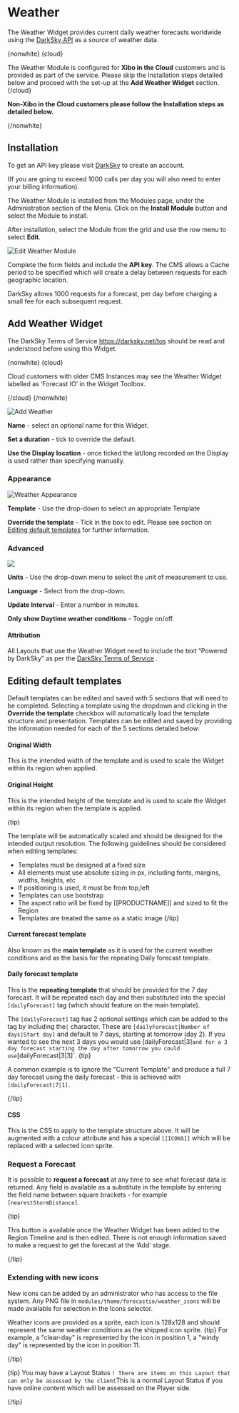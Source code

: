 <!--toc=widgets-->
# Weather

The Weather Widget provides current daily weather forecasts worldwide using the [DarkSky API](https://darksky.net/) as a source of weather data.

{nonwhite}
{cloud}

The Weather Module is configured for **Xibo in the Cloud** customers and is provided as part of the service. Please skip the Installation steps detailed below and proceed with the set-up at the **Add Weather Widget** section.
{/cloud}

**Non-Xibo in the Cloud customers please follow the Installation steps as detailed below.**

{/nonwhite}

## Installation

To get an API key please visit [DarkSky](https://darksky.net) to create an account.

(If you are going to exceed 1000 calls per day you will also need to enter your billing information).

The Weather Module is installed from the Modules page, under the Administration section of the Menu. Click on the **Install Module** button and select the Module to install.

After installation,  select the Module from the grid and use the row menu to select **Edit**.

![Edit Weather Module](img/media_weather_module_edit.png)

Complete the form fields and include the **API key**. The CMS allows a Cache period to be specified which will create a delay between requests for each geographic location.

DarkSky allows 1000 requests for a forecast, per day before charging a small fee for each subsequent request.

## Add Weather Widget

The DarkSky Terms of Service <https://darksky.net/tos> should be read and understood before using this Widget.

{nonwhite}
{cloud}

Cloud customers with older CMS Instances may see the Weather Widget labelled as ‘Forecast IO’ in the Widget Toolbox. 

{/cloud}
{/nonwhite}

![Add Weather](img/media_weather_add.png)

**Name** - select an optional name for this Widget.

**Set a duration** - tick to override the default.

**Use the Display location** - once ticked the lat/long recorded on the Display is used rather than specifying manually.

### Appearance

![Weather Appearance](img\media_weather_apperance.png)

**Template** - Use the drop-down to select an appropriate Template

**Override the template** - Tick in the box to edit. Please see section on [Editing default templates](media_module_weather.html#Editing_default_templates) for further information.

### Advanced

![](img/media_weather_advanced.png)

**Units** - Use the drop-down menu to select the unit of measurement to use.

**Language** - Select from the drop-down.

**Update Interval** - Enter a number in minutes.

**Only show Daytime weather conditions** - Toggle on/off.



#### Attribution

All Layouts that use the Weather Widget need to include the text “Powered by DarkSky” as per the [DarkSky Terms of Service](<https://darksky.net/tos>) . 

## Editing default templates

Default templates can be edited and saved with 5 sections that will need to be completed.
Selecting a template using the dropdown and clicking in the **Override the template** checkbox will automatically load the template structure and presentation. Templates can be edited and saved by providing the information needed for each of the 5 sections detailed below:

#### **Original Width**

This is the intended width of the template and is used to scale the Widget within its region when applied.

#### **Original Height**

This is the intended height of the template and is used to scale the Widget within its region when the template is applied.

{tip}

The template will be automatically scaled and should be designed for the intended output resolution. The following guidelines should be considered when editing templates:

- Templates must be designed at a fixed size
- All elements must use absolute sizing in px, including fonts, margins, widths, heights, etc
- If positioning is used, it must be from top,left
- Templates can use bootstrap
- The aspect ratio will be fixed by [[PRODUCTNAME]] and sized to fit the Region
- Templates are treated the same as a static image
  {/tip}

#### **Current forecast template**

Also known as the **main template** as it is used for the current weather conditions and as the basis for the repeating Daily forecast template.

#### **Daily forecast template**

This is the **repeating template** that should be provided for the 7 day forecast. It will be repeated each day and then substituted into the special `[dailyForecast]` tag (which should feature on the main template). 

The `[dailyForecast]` tag has 2 optional settings which can be added to the tag by including the`|` character. These are `[dailyForecast|Number of days|Start day]` and default to 7 days, starting at tomorrow (day 2). If you wanted to see the next 3 days you would use [dailyForecast|3]` and for a 3 day forecast starting the day after tomorrow you could use `[dailyForecast|3|3]`.
{tip}  

 A common example is to ignore the "Current Template" and produce a full 7 day forecast using the daily forecast - this is achieved with `[dailyForecast|7|1]`.

{/tip}

#### **CSS**

This is the CSS to apply to the template structure above. It will be augmented with a colour 
attribute and has a special `[[ICONS]]` which will be replaced with a selected icon sprite. 



### Request a Forecast

It is possible to **request a forecast** at any time to see what forecast data is returned. Any field is available as a substitute in the template by entering the field name between square 
brackets - for example `[nearestStormDistance]`.

{tip}

This button is available once the Weather Widget has been added to the Region Timeline and is then edited. There is not enough information saved to make a request to get the forecast at the ‘Add’ stage.

{/tip}

### Extending with new icons

New icons can be added by an administrator who has access to the file system. Any PNG file in `modules/theme/forecastio/weather_icons` will be made available for selection in the Icons selector.

Weather icons are provided as a sprite, each icon is 128x128 and should represent the same weather conditions as the shipped icon sprite.
{tip}
For example, a "clear-day" is represented by the icon in position 1, a "windy day" is represented by the icon in position 11.

{/tip}

{tip}
You may have a Layout Status `! There are items on this Layout that can only be assessed by the client`This is a normal Layout Status if you have online content which will be assessed on the Player side. 

{/tip}